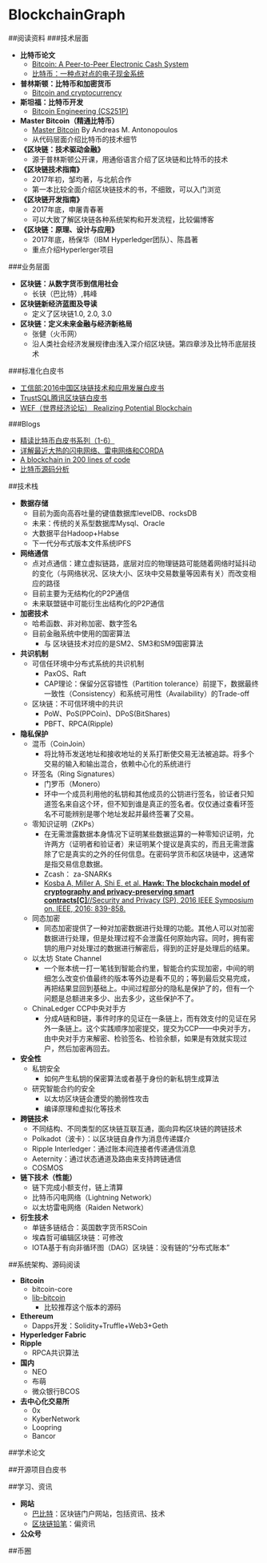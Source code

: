 # BlockchainGraph

##阅读资料
###技术层面
- **比特币论文**
	- [Bitcoin: A Peer-to-Peer Electronic Cash System](https://bitcoin.org/bitcoin.pdf)
	- [比特币：一种点对点的电子现金系统](http://www.8btc.com/wiki/bitcoin-a-peer-to-peer-electronic-cash-system)
- **普林斯顿：比特币和加密货币**
	- [Bitcoin and cryptocurrency](https://www.coursera.org/learn/cryptocurrency)
- **斯坦福：比特币开发**
	- [Bitcoin Engineering (CS251P)](http://bitcoin.stanford.edu/)
- **Master Bitcoin（精通比特币）**
	- [Master Bitcoin](http://book.8btc.com/masterbitcoin2cn) By Andreas M. Antonopoulos
	- 从代码层面介绍比特币的技术细节
- **《区块链：技术驱动金融》**
	- 源于普林斯顿公开课，用通俗语言介绍了区块链和比特币的技术
- **《区块链技术指南》**
	- 2017年初，邹均著，与北航合作
	- 第一本比较全面介绍区块链技术的书，不细致，可以入门浏览
- **《区块链开发指南》**
	- 2017年底，申屠青春著
	- 可以大致了解区块链各种系统架构和开发流程，比较偏博客
- **《区块链：原理、设计与应用》**
	- 2017年底，杨保华（IBM Hyperledger团队）、陈昌著
	- 重点介绍Hyperlerger项目

###业务层面
- **区块链：从数字货币到信用社会**
	- 长铗（巴比特）,韩峰
- **区块链新经济蓝图及导读**
	- 定义了区块链1.0, 2.0, 3.0
- **区块链：定义未来金融与经济新格局**
	- 张健（火币网）
	- 沿人类社会经济发展规律由浅入深介绍区块链。第四章涉及比特币底层技术

###标准化白皮书
- [工信部:2016中国区块链技术和应用发展白皮书](http://www.199it.com/archives/526865.html)
- [TrustSQL腾讯区块链白皮书](https://trustsql.qq.com/chain_oss/TrustSQL_WhitePaper.html)
- [WEF（世界经济论坛） Realizing Potential Blockchain](http://www3.weforum.org/docs/WEF_Realizing_Potential_Blockchain.pdf)

###Blogs
- [精读比特币白皮书系列（1-6）](https://www.jianshu.com/p/ca0c0a0e0faa)
- [详解最近大热的闪电网络、雷电网络和CORDA](http://www.8btc.com/ln-rn-corda)
- [A blockchain in 200 lines of code](https://medium.com/@lhartikk/a-blockchain-in-200-lines-of-code-963cc1cc0e54)
- [比特币源码分析](http://blog.csdn.net/u012183589/article/category/7131199)


##技术栈
- **数据存储**
	- 目前为面向高吞吐量的键值数据库levelDB、rocksDB
	- 未来：传统的关系型数据库Mysql、Oracle
	- 大数据平台Hadoop+Habse
	- 下一代分布式版本文件系统IPFS
- **网络通信**
	- 点对点通信：建立虚拟链路，底层对应的物理链路可能随着网络时延抖动的变化（与网络状况、区块大小、区块中交易数量等因素有关）而改变相应的路径
	- 目前主要为无结构化的P2P通信
	- 未来联盟链中可能衍生出结构化的P2P通信
- **加密技术**
	- 哈希函数、非对称加密、数字签名
	- 目前金融系统中使用的国密算法
		- 与	区块链技术对应的是SM2、SM3和SM9国密算法
- **共识机制**
	- 可信任环境中分布式系统的共识机制
		- PaxOS、Raft
		- CAP理论：保留分区容错性（Partition tolerance）前提下，数据最终一致性（Consistency）和系统可用性（Availability）的Trade-off
	- 区块链：不可信环境中的共识
		- PoW、PoS(PPCoin)、DPoS(BitShares)
		- PBFT、RPCA(Ripple)
- **隐私保护**
	- 混币（CoinJoin）
		- 将比特币发送地址和接收地址的关系打断使交易无法被追踪。将多个交易的输入和输出混合，依赖中心化的系统进行
	- 环签名（Ring Signatures）
		- 门罗币（Monero）
		- 环中一个成员利用他的私钥和其他成员的公钥进行签名，验证者只知道签名来自这个环，但不知到谁是真正的签名者。仅仅通过查看环签名不可能辨别是哪个地址发起并最终签署了交易。
	- 零知识证明（ZKPs）
		- 在无需泄露数据本身情况下证明某些数据运算的一种零知识证明，允许两方（证明者和验证者）来证明某个提议是真实的，而且无需泄露除了它是真实的之外的任何信息。在密码学货币和区块链中，这通常是指交易信息数据。
		- Zcash： za-SNARKs
		- [Kosba A, Miller A, Shi E, et al. **Hawk: The blockchain model of cryptography and privacy-preserving smart contracts[C]**//Security and Privacy (SP), 2016 IEEE Symposium on. IEEE, 2016: 839-858.](http://ieeexplore.ieee.org/abstract/document/7546538/)
	- 同态加密
		- 同态加密提供了一种对加密数据进行处理的功能。其他人可以对加密数据进行处理，但是处理过程不会泄露任何原始内容。同时，拥有密钥的用户对处理过的数据进行解密后，得到的正好是处理后的结果。
	-  以太坊 State Channel
		-  一个账本统一打一笔钱到智能合约里，智能合约实现加密，中间的明细怎么改变价值最终的版本等外边是看不见的；等到最后交易完成，再把结果显回到基础上。中间过程部分的隐私是保护了的，但有一个问题是总额进来多少、出去多少，这些保护不了。
	-  ChinaLedger CCP中央对手方
		-  分成A链和B链，事件时序的见证在一条链上，而有效支付的见证在另外一条链上。这个实践顺序加密提交，提交为CCP——中央对手方，由中央对手方来解密、检验签名、检验余额，如果是有效就实现过户，然后加密再回去。
- **安全性**
	- 私钥安全
		- 如何产生私钥的保密算法或者基于身份的新私钥生成算法
	- 研究智能合约的安全
		- 以太坊区块链会遭受的脆弱性攻击
		- 编译原理和虚拟化等技术
- **跨链技术**
	- 不同结构、不同类型的区块链互联互通，面向异构区块链的跨链技术
	- Polkadot（波卡）：以区块链自身作为消息传递媒介
	- Ripple Interledger：通过账本间连接者传递通信消息
	- Aeternity：通过状态通道及路由来支持跨链通信
	- COSMOS
- **链下技术（性能）**
	- 链下完成小额支付，链上清算
	- 比特币闪电网络（Lightning Network）
	- 以太坊雷电网络（Raiden Network）
- **衍生技术**
	- 单链多链结合：英国数字货币RSCoin
	- 埃森哲可编辑区块链：可修改
	- IOTA基于有向非循环图（DAG）区块链：没有链的“分布式账本”

##系统架构、源码阅读
- **Bitcoin**
	- bitcoin-core
	- [lib-bitcoin](https://github.com/libbitcoin/libbitcoin/)
		- 比较推荐这个版本的源码
- **Ethereum**
	- Dapps开发：Solidity+Truffle+Web3+Geth
- **Hyperledger Fabric**
- **Ripple**
	- RPCA共识算法
- **国内**
	- NEO
	- 布萌
	- 微众银行BCOS
- **去中心化交易所**
	- 0x
	- KyberNetwork
	- Loopring
	- Bancor

##学术论文

##开源项目白皮书

##学习、资讯
- **网站**
	- [巴比特](www.8btc.com)：区块链门户网站，包括资讯、技术
	- [区块链铅笔](www.chainb.com)：偏资讯
- **公众号**

##币圈